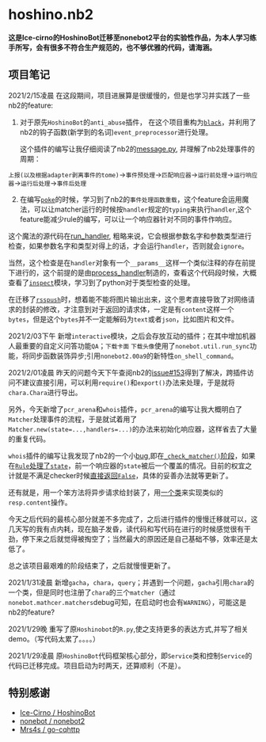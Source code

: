 # hoshino.nb2

**这是Ice-cirno的HoshinoBot迁移至nonebot2平台的实验性作品，为本人学习练手所写，会有很多不符合生产规范的，也不够优雅的代码，请海涵。**



## 项目笔记

2021/2/15凌晨 在这段期间，项目进展算是很缓慢的，但是也学习并实践了一些nb2的feature:

1.  对于原先`HoshinoBot`的`anti_abuse`插件， 在这个项目重构为[`black`](hoshino/base/black/__init__.py)，并利用了nb2的钩子函数(新学到的名词)`event_preprocessor`进行处理。

    这个插件的编写让我仔细阅读了nb2的[message.py](https://github.com/nonebot/nonebot2/blob/0428b1dd81263e474d7e18e36745d5bb9d572d14/nonebot/message.py),  并理解了nb2处理事件的周期：

   `上报(以及根据adapter剥离事件的tome)`->`事件预处理`->`匹配响应器`->`运行前处理`->`运行响应器`->`运行后处理`->`事件后处理`

2.  在编写[`poke`](hoshino/modules/interactive/poke.py)的时候，学习到了nb2的`事件处理函数重载`，这个feature会运用魔法，可以让matcher运行的时候按`handler`规定的`typing`来执行`handler`,这个feature能减少rule的编写，可以让一个响应器针对不同的事件作响应。

   这个魔法的源代码在[run_handler](https://github.com/nonebot/nonebot2/blob/0428b1dd81263e474d7e18e36745d5bb9d572d14/nonebot/matcher.py#L458), 粗略来说，它会根据参数名字和参数类型进行检查，如果参数名字和类型对得上的话，才会运行`handler`，否则就会`ignore`。

   当然，这个检查是在`handler`对象有一个`__params__`这样一个类似注释的存在前提下进行的，这个前提的是由[process_handler](https://github.com/nonebot/nonebot2/blob/0428b1dd81263e474d7e18e36745d5bb9d572d14/nonebot/matcher.py#L246)制造的，查看这个代码段时候，大概查看了[`inspect`](https://docs.python.org/zh-cn/3.9/library/inspect.html)模块，学习到了python对于类型检查的处理。
   

在迁移了[`rsspush`](hoshino\modules\information\rsspush\__init__.py)时，想着能不能将图片输出出来，这个思考直接导致了对网络请求的封装的修改，才注意到对于返回的请求体，一定是有`content`这样一个`bytes`，但是这个`bytes`并不一定能解码为`text`或者`json`，比如图片和文件。

2021/2/03下午 新增`interactive`模块，之后会存放互动的插件；在其中增加机器人最重要的自定义问答功能`QA`；`下载卡面` `下载头像`使用了`nonebot.util.run_sync`功能，将同步函数装饰异步;引用`nonebot2.00a9`的新特性`on_shell_command`。

2021/2/01凌晨  昨天的问题今天下午查阅nb2的[issue#153](https://github.com/nonebot/nonebot2/issues/153)得到了解决，跨插件访问不建议直接引用，可以利用`require()`和`export()`办法来处理，于是就将`chara.Chara`进行导出。

另外，今天新增了`pcr_arena`和`whois`插件，`pcr_arena`的编写让我大概明白了`Matcher`处理事件的流程，于是就试着用了`Matcher.new(state=...,handlers=...)`的办法来初始化响应器，这样省去了大量的重复代码。

`whois`插件的编写让我发现了nb2的一个小[bug](https://github.com/nonebot/nonebot2/issues/180),即在[`_check_matcher()`阶段](https://github.com/nonebot/nonebot2/blob/0428b1dd81263e474d7e18e36745d5bb9d572d14/nonebot/message.py#L102)，如果在[`Rule`处理了`state`](https://github.com/nonebot/nonebot2/blob/0428b1dd81263e474d7e18e36745d5bb9d572d14/nonebot/rule.py#L279)，前一个响应器的`state`被后一个覆盖的情况。目前的权宜之计就是不满足checker时候[直接返回`False`](hoshino/rule.py#L48)，具体的妥善办法就等更新了。

还有就是，用一个笨方法将异步请求给封装了，用[一个类](hoshino/util/aiohttpx.py)来实现类似的`resp.content`操作。

今天之后代码的最核心部分就差不多完成了，之后进行插件的慢慢迁移就可以，这几天写的我有点内耗，现在脑子发昏，读代码和写代码在进行的时候感觉很有干劲，停下来之后就觉得被掏空了；当然最大的原因还是自己基础不够，效率还是太低了。

总之该项目最艰难的阶段结束了，之后就慢慢更新了。

2021/1/31凌晨 新增`gacha`，`chara`，`query`；并遇到一个问题，`gacha`引用`chara`的一个类，但是同时也注册了`chara`的三个`matcher`（通过`nonebot.mathcer.matchers`debug可知，在启动时也会有`WARNING`），可能这是nb2的feature?

2021/1/29晚   重写了原`Hoshinobot`的`R.py`,使之支持更多的表达方式,并写了相关demo。（写代码太累了。。。。）

2021/1/29凌晨 原`HoshinoBot`代码框架核心部分，即`Service`类和控制`Service`的代码已迁移完成。项目启动为时两天，还算顺利（不是）。



## 特别感谢

- [Ice-Cirno / HoshinoBot](https://github.com/Ice-Cirno/HoshinoBot)
- [nonebot / nonebot2](https://github.com/nonebot/nonebot2)
- [Mrs4s / go-cqhttp](https://github.com/Mrs4s/go-cqhttp)

